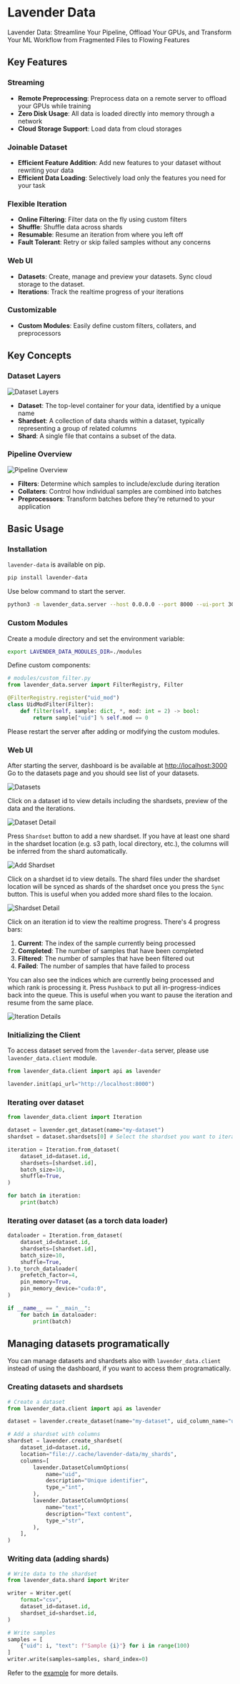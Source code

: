 # Lavender Data

Lavender Data: Streamline Your Pipeline, Offload Your GPUs, and Transform Your ML Workflow from Fragmented Files to Flowing Features

## Key Features

### Streaming

- **Remote Preprocessing**: Preprocess data on a remote server to offload your GPUs while training
- **Zero Disk Usage**: All data is loaded directly into memory through a network
- **Cloud Storage Support**: Load data from cloud storages

### Joinable Dataset

- **Efficient Feature Addition**: Add new features to your dataset without rewriting your data
- **Efficient Data Loading**: Selectively load only the features you need for your task

### Flexible Iteration

- **Online Filtering**: Filter data on the fly using custom filters
- **Shuffle**: Shuffle data across shards
- **Resumable**: Resume an iteration from where you left off
- **Fault Tolerant**: Retry or skip failed samples without any concerns

### Web UI

- **Datasets**: Create, manage and preview your datasets. Sync cloud storage to the dataset.
- **Iterations**: Track the realtime progress of your iterations

### Customizable

- **Custom Modules**: Easily define custom filters, collaters, and preprocessors

## Key Concepts

### Dataset Layers

<img src="./assets/dataset-layers.png" alt="Dataset Layers" />

- **Dataset**: The top-level container for your data, identified by a unique name
- **Shardset**: A collection of data shards within a dataset, typically representing a group of related columns
- **Shard**: A single file that contains a subset of the data.

### Pipeline Overview

<img src="./assets/overview.png" alt="Pipeline Overview" />

- **Filters**: Determine which samples to include/exclude during iteration
- **Collaters**: Control how individual samples are combined into batches
- **Preprocessors**: Transform batches before they're returned to your application

## Basic Usage

### Installation

`lavender-data` is available on pip.

```bash
pip install lavender-data
```

Use below command to start the server.

```bash
python3 -m lavender_data.server --host 0.0.0.0 --port 8000 --ui-port 3000 --reload
```

### Custom Modules

Create a module directory and set the environment variable:

```bash
export LAVENDER_DATA_MODULES_DIR=./modules
```

Define custom components:

```python
# modules/custom_filter.py
from lavender_data.server import FilterRegistry, Filter

@FilterRegistry.register("uid_mod")
class UidModFilter(Filter):
    def filter(self, sample: dict, *, mod: int = 2) -> bool:
        return sample["uid"] % self.mod == 0
```

Please restart the server after adding or modifying the custom modules.

### Web UI

After starting the server, dashboard is be available at [http://localhost:3000](http://localhost:3000)
Go to the datasets page and you should see list of your datasets.

<img src="./assets/web-ui-datasets.png" alt="Datasets" />

Click on a dataset id to view details including the shardsets, preview of the data and the iterations.

<img src="./assets/web-ui-dataset-detail.png" alt="Dataset Detail" />

Press `Shardset` button to add a new shardset.
If you have at least one shard in the shardset location (e.g. s3 path, local directory, etc.),
the columns will be inferred from the shard automatically.

<img src="./assets/web-ui-add-shardset.png" alt="Add Shardset" />

Click on a shardset id to view details.
The shard files under the shardset location will be synced as shards of the shardset
once you press the `Sync` button.
This is useful when you added more shard files to the locaion.

<img src="./assets/web-ui-shardset-detail.png" alt="Shardset Detail" />

Click on an iteration id to view the realtime progress.
There's 4 progress bars:

1. **Current**: The index of the sample currently being processed
2. **Completed**: The number of samples that have been completed
3. **Filtered**: The number of samples that have been filtered out
4. **Failed**: The number of samples that have failed to process

You can also see the indices which are currently being processed and which rank is processing it.
Press `Pushback` to put all in-progress-indices back into the queue.
This is useful when you want to pause the iteration and resume from the same place.

<img src="./assets/web-ui-iteration-detail.png" alt="Iteration Details" />

### Initializing the Client

To access dataset served from the `lavender-data` server, please use `lavender_data.client` module.

```python
from lavender_data.client import api as lavender

lavender.init(api_url="http://localhost:8000")
```

### Iterating over dataset

```python
from lavender_data.client import Iteration

dataset = lavender.get_dataset(name="my-dataset")
shardset = dataset.shardsets[0] # Select the shardset you want to iterate over

iteration = Iteration.from_dataset(
    dataset_id=dataset.id,
    shardsets=[shardset.id],
    batch_size=10,
    shuffle=True,
)

for batch in iteration:
    print(batch)

```

### Iterating over dataset (as a torch data loader)

```python
dataloader = Iteration.from_dataset(
    dataset_id=dataset.id,
    shardsets=[shardset.id],
    batch_size=10,
    shuffle=True,
).to_torch_dataloader(
    prefetch_factor=4,
    pin_memory=True,
    pin_memory_device="cuda:0",
)

if __name__ == "__main__":
    for batch in dataloader:
        print(batch)
```

## Managing datasets programatically

You can manage datasets and shardsets also with `lavender_data.client` instead of using the dashboard,
if you want to access them programatically.

### Creating datasets and shardsets

```python
# Create a dataset
from lavender_data.client import api as lavender

dataset = lavender.create_dataset(name="my-dataset", uid_column_name="uid")

# Add a shardset with columns
shardset = lavender.create_shardset(
    dataset_id=dataset.id,
    location="file://.cache/lavender-data/my_shards",
    columns=[
        lavender.DatasetColumnOptions(
            name="uid",
            description="Unique identifier",
            type_="int",
        ),
        lavender.DatasetColumnOptions(
            name="text",
            description="Text content",
            type_="str",
        ),
    ],
)
```

### Writing data (adding shards)

```python
# Write data to the shardset
from lavender_data.shard import Writer

writer = Writer.get(
    format="csv",
    dataset_id=dataset.id,
    shardset_id=shardset.id,
)

# Write samples
samples = [
    {"uid": i, "text": f"Sample {i}"} for i in range(100)
]
writer.write(samples=samples, shard_index=0)
```

Refer to the [example](https://github.com/fal-ai/lavender-data/tree/main/examples/quick-start/quick-start.ipynb) for more details.
